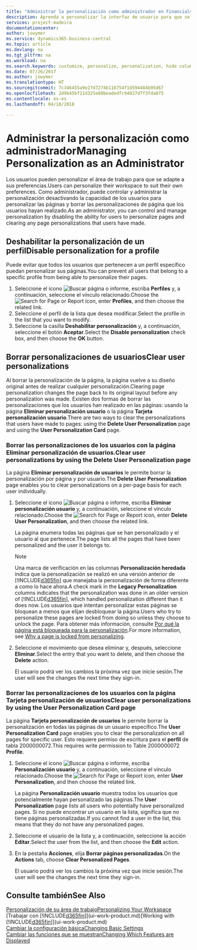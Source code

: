 ```yaml
---
title: "Administrar la personalización como administrador en Financials | Documentos de Microsoft"
description: Aprenda a personalizar la interfaz de usuario para que se adapte a su forma de trabajar.
services: project-madeira
documentationcenter: 
author: jswymer
ms.service: dynamics365-business-central
ms.topic: article
ms.devlang: na
ms.tgt_pltfrm: na
ms.workload: na
ms.search.keywords: customize, personalize, personalization, hide columns, remove fields, move fields
ms.date: 07/26/2017
ms.author: jswymer
ms.translationtype: HT
ms.sourcegitcommit: 7c346455a9e27d7274b116754f1d594484b95d67
ms.openlocfilehash: 2d9b45bf21d325e60beadedfc94827d7f3fda075
ms.contentlocale: es-es
ms.lasthandoff: 04/18/2018

---
```

# <a name="managing-personalization-as-an-administrator"></a><span data-ttu-id="44756-103">Administrar la personalización como administrador</span><span class="sxs-lookup"><span data-stu-id="44756-103">Managing Personalization as an Administrator</span></span>
<!--NAV in the Web client-->
<span data-ttu-id="44756-104">Los usuarios pueden personalizar el área de trabajo para que se adapte a sus preferencias.</span><span class="sxs-lookup"><span data-stu-id="44756-104">Users can personalize their workspace to suit their own preferences.</span></span> <span data-ttu-id="44756-105">Como administrador, puede controlar y administrar la personalización desactivando la capacidad de los usuarios para personalizar las páginas y borrar las personalizaciones de página que los usuarios hayan realizado.</span><span class="sxs-lookup"><span data-stu-id="44756-105">As an administrator, you can control and manage personalization by disabling the ability for users to personalize pages and clearing any page personalizations that users have made.</span></span>

## <a name="disable-personalization-for-a-profile"></a><span data-ttu-id="44756-106">Deshabilitar la personalización de un perfil</span><span class="sxs-lookup"><span data-stu-id="44756-106">Disable personalization for a profile</span></span>
<span data-ttu-id="44756-107">Puede evitar que todos los usuarios que pertenecen a un perfil específico puedan personalizar sus páginas.</span><span class="sxs-lookup"><span data-stu-id="44756-107">You can prevent all users that belong to a specific profile from being able to personalize their pages.</span></span>
1.  <span data-ttu-id="44756-108">Seleccione el icono ![Buscar página o informe](media/ui-search/search_small.png "icono Buscar página o informe"), escriba **Perfiles** y, a continuación, seleccione el vínculo relacionado.</span><span class="sxs-lookup"><span data-stu-id="44756-108">Choose the ![Search for Page or Report](media/ui-search/search_small.png "Search for Page or Report icon") icon, enter **Profiles**, and then choose the related link.</span></span>
2.  <span data-ttu-id="44756-109">Seleccione el perfil de la lista que desea modificar.</span><span class="sxs-lookup"><span data-stu-id="44756-109">Select the profile in the list that you want to modify.</span></span>
3. <span data-ttu-id="44756-110">Seleccione la casilla **Deshabilitar personalización** y, a continuación, seleccione el botón **Aceptar**.</span><span class="sxs-lookup"><span data-stu-id="44756-110">Select the **Disable personalization** check box, and then choose the **OK** button.</span></span>

## <a name="clear-user-personalizations"></a><span data-ttu-id="44756-111">Borrar personalizaciones de usuarios</span><span class="sxs-lookup"><span data-stu-id="44756-111">Clear user personalizations</span></span>

<span data-ttu-id="44756-112">Al borrar la personalización de la página, la página vuelve a su diseño original antes de realizar cualquier personalización.</span><span class="sxs-lookup"><span data-stu-id="44756-112">Clearing page personalization changes the page back to its original layout before any personalization was made.</span></span> <span data-ttu-id="44756-113">Existen dos formas de borrar las personalizaciones que los usuarios han realizado en las páginas: usando la página **Eliminar personalización usuario** o la página **Tarjeta personalización usuario**.</span><span class="sxs-lookup"><span data-stu-id="44756-113">There are two ways to clear the personalizations that users have made to pages: using the **Delete User Personalization** page and using the **User Personalization Card** page.</span></span>

### <a name="clear-user-personalizations-by-using-the-delete-user-personalization-page"></a><span data-ttu-id="44756-114">Borrar las personalizaciones de los usuarios con la página Eliminar personalización de usuarios.</span><span class="sxs-lookup"><span data-stu-id="44756-114">Clear user personalizations by using the Delete User Personalization page</span></span>

<span data-ttu-id="44756-115">La página **Eliminar personalización de usuarios** le permite borrar la personalización por página y por usuario.</span><span class="sxs-lookup"><span data-stu-id="44756-115">The **Delete User Personalization** page enables you to clear personalizations on a per-page basis for each user individually.</span></span>

1.  <span data-ttu-id="44756-116">Seleccione el icono ![Buscar página o informe](media/ui-search/search_small.png "icono Buscar página o informe"), escriba **Eliminar personalización usuario** y, a continuación, seleccione el vínculo relacionado.</span><span class="sxs-lookup"><span data-stu-id="44756-116">Choose the ![Search for Page or Report](media/ui-search/search_small.png "Search for Page or Report icon") icon, enter **Delete User Personalization**, and then choose the related link.</span></span>

    <span data-ttu-id="44756-117">La página enumera todas las páginas que se han personalizado y el usuario al que pertenece.</span><span class="sxs-lookup"><span data-stu-id="44756-117">The page lists all the pages that have been personalized and the user it belongs to.</span></span>

    >[!NOTE]
    > <span data-ttu-id="44756-118">Una marca de verificación en las columnas **Personalización heredada** indica que la personalización se realizó en una versión anterior de [!INCLUDE[d365fin](includes/d365fin_md.md)] que manejaba la personalización de forma diferente a como lo hace ahora.</span><span class="sxs-lookup"><span data-stu-id="44756-118">A check mark in the **Legacy Personalization** columns indicates that the personalization was done in an older version of [!INCLUDE[d365fin](includes/d365fin_md.md)], which handled personalization different than it does now.</span></span> <span data-ttu-id="44756-119">Los usuarios que intentan personalizar estas páginas se bloquean a menos que elijan desbloquear la página.</span><span class="sxs-lookup"><span data-stu-id="44756-119">Users who try to personalize these pages are locked from doing so unless they choose to unlock the page.</span></span> <span data-ttu-id="44756-120">Para obtener más información, consulte [Por qué la página está bloqueada para la personalización](ui-personalization-locked.md).</span><span class="sxs-lookup"><span data-stu-id="44756-120">For more information, see [Why a page is locked from personalizing](ui-personalization-locked.md).</span></span>

2. <span data-ttu-id="44756-121">Seleccione el movimiento que desea eliminar y, después, seleccione **Eliminar**.</span><span class="sxs-lookup"><span data-stu-id="44756-121">Select the entry that you want to delete, and then choose the **Delete** action.</span></span>

    <span data-ttu-id="44756-122">El usuario podrá ver los cambios la próxima vez que inicie sesión.</span><span class="sxs-lookup"><span data-stu-id="44756-122">The user will see the changes the next time they sign-in.</span></span>

### <a name="clear-user-personalizations-by-using-the-user-personalization-card-page"></a><span data-ttu-id="44756-123">Borrar las personalizaciones de los usuarios con la página Tarjeta personalización de usuarios</span><span class="sxs-lookup"><span data-stu-id="44756-123">Clear user personalizations by using the User Personalization Card page</span></span>

<span data-ttu-id="44756-124">La página **Tarjeta personalización de usuarios** le permite borrar la personalización en todas las páginas de un usuario específico.</span><span class="sxs-lookup"><span data-stu-id="44756-124">The **User Personalization Card** page enables you to clear the personalization on all pages for specific user.</span></span> <span data-ttu-id="44756-125">Esto requiere permiso de escritura para el **perfil** de tabla 2000000072.</span><span class="sxs-lookup"><span data-stu-id="44756-125">This requires write permission to Table 2000000072 **Profile**.</span></span>

1.  <span data-ttu-id="44756-126">Seleccione el icono ![Buscar página o informe](media/ui-search/search_small.png "icono Buscar página o informe"), escriba **Personalización usuario** y, a continuación, seleccione el vínculo relacionado.</span><span class="sxs-lookup"><span data-stu-id="44756-126">Choose the ![Search for Page or Report](media/ui-search/search_small.png "Search for Page or Report icon") icon, enter **User Personalization**, and then choose the related link.</span></span>

    <span data-ttu-id="44756-127">La página **Personalización usuario** muestra todos los usuarios que potencialmente hayan personalizado las páginas.</span><span class="sxs-lookup"><span data-stu-id="44756-127">The **User Personalization** page lists all users who potentially have personalized pages.</span></span> <span data-ttu-id="44756-128">Si no puede encontrar un usuario en la lista, significa que no tiene páginas personalizadas.</span><span class="sxs-lookup"><span data-stu-id="44756-128">If you cannot find a user in the list, this means that they do not have any personalized pages.</span></span>

2. <span data-ttu-id="44756-129">Seleccione el usuario de la lista y, a continuación, seleccione la acción **Editar**.</span><span class="sxs-lookup"><span data-stu-id="44756-129">Select the user from the list, and then choose the **Edit** action.</span></span>

3.  <span data-ttu-id="44756-130">En la pestaña **Acciones**, elija **Borrar páginas personalizadas**.</span><span class="sxs-lookup"><span data-stu-id="44756-130">On the **Actions** tab, choose **Clear Personalized Pages**.</span></span>

    <span data-ttu-id="44756-131">El usuario podrá ver los cambios la próxima vez que inicie sesión.</span><span class="sxs-lookup"><span data-stu-id="44756-131">The user will see the changes the next time they sign-in.</span></span>

## <a name="see-also"></a><span data-ttu-id="44756-132">Consulte también</span><span class="sxs-lookup"><span data-stu-id="44756-132">See Also</span></span>
[<span data-ttu-id="44756-133">Personalización de su área de trabajo</span><span class="sxs-lookup"><span data-stu-id="44756-133">Personalizing Your Workspace</span></span>](ui-personalization-user.md)  
<span data-ttu-id="44756-134">[Trabajar con [!INCLUDE[d365fin](includes/d365fin_md.md)]](ui-work-product.md)</span><span class="sxs-lookup"><span data-stu-id="44756-134">[Working with [!INCLUDE[d365fin](includes/d365fin_md.md)]](ui-work-product.md)</span></span>  
[<span data-ttu-id="44756-135">Cambiar la configuración básica</span><span class="sxs-lookup"><span data-stu-id="44756-135">Changing Basic Settings</span></span>](ui-change-basic-settings.md)  
[<span data-ttu-id="44756-136">Cambiar las funciones que se muestran</span><span class="sxs-lookup"><span data-stu-id="44756-136">Changing Which Features are Displayed</span></span>](ui-experiences.md)  

